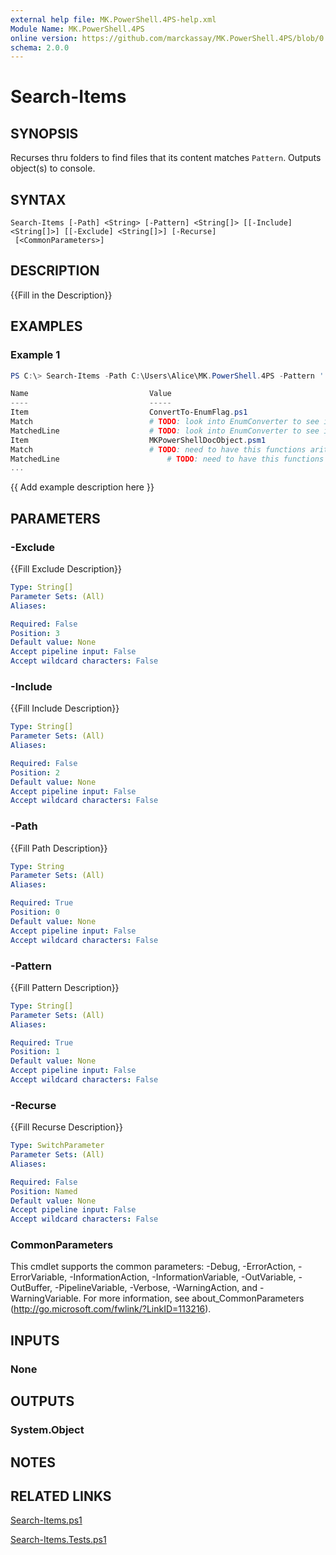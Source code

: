 ```yaml
---
external help file: MK.PowerShell.4PS-help.xml
Module Name: MK.PowerShell.4PS
online version: https://github.com/marckassay/MK.PowerShell.4PS/blob/0.0.1/docs/Search-Items.md
schema: 2.0.0
---
```


# Search-Items

## SYNOPSIS
Recurses thru folders to find files that its content matches `Pattern`.  Outputs object(s) to console.

## SYNTAX

```
Search-Items [-Path] <String> [-Pattern] <String[]> [[-Include] <String[]>] [[-Exclude] <String[]>] [-Recurse]
 [<CommonParameters>]
```

## DESCRIPTION
{{Fill in the Description}}

## EXAMPLES

### Example 1
```powershell
PS C:\> Search-Items -Path C:\Users\Alice\MK.PowerShell.4PS -Pattern '.*TODO.*' -Recurse

Name                           Value
----                           -----
Item                           ConvertTo-EnumFlag.ps1
Match                          # TODO: look into EnumConverter to see if it can be used here
MatchedLine                    # TODO: look into EnumConverter to see if it can be used here
Item                           MKPowerShellDocObject.psm1
Match                          # TODO: need to have this functions arity better fitted for options
MatchedLine                        # TODO: need to have this functions arity better fitted for options
...
```

{{ Add example description here }}

## PARAMETERS

### -Exclude
{{Fill Exclude Description}}

```yaml
Type: String[]
Parameter Sets: (All)
Aliases:

Required: False
Position: 3
Default value: None
Accept pipeline input: False
Accept wildcard characters: False
```

### -Include
{{Fill Include Description}}

```yaml
Type: String[]
Parameter Sets: (All)
Aliases:

Required: False
Position: 2
Default value: None
Accept pipeline input: False
Accept wildcard characters: False
```

### -Path
{{Fill Path Description}}

```yaml
Type: String
Parameter Sets: (All)
Aliases:

Required: True
Position: 0
Default value: None
Accept pipeline input: False
Accept wildcard characters: False
```

### -Pattern
{{Fill Pattern Description}}

```yaml
Type: String[]
Parameter Sets: (All)
Aliases:

Required: True
Position: 1
Default value: None
Accept pipeline input: False
Accept wildcard characters: False
```

### -Recurse
{{Fill Recurse Description}}

```yaml
Type: SwitchParameter
Parameter Sets: (All)
Aliases:

Required: False
Position: Named
Default value: None
Accept pipeline input: False
Accept wildcard characters: False
```

### CommonParameters
This cmdlet supports the common parameters: -Debug, -ErrorAction, -ErrorVariable, -InformationAction, -InformationVariable, -OutVariable, -OutBuffer, -PipelineVariable, -Verbose, -WarningAction, and -WarningVariable. For more information, see about_CommonParameters (http://go.microsoft.com/fwlink/?LinkID=113216).

## INPUTS

### None

## OUTPUTS

### System.Object

## NOTES

## RELATED LINKS

[Search-Items.ps1](https://github.com/marckassay/MK.PowerShell.4PS/blob/0.0.1/src/utility/Search-Items.ps1)

[Search-Items.Tests.ps1](https://github.com/marckassay/MK.PowerShell.4PS/blob/0.0.1/test/utility/Search-Items.Tests.ps1)
